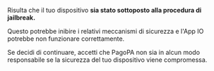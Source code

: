 Risulta che il tuo dispositivo **sia stato sottoposto alla procedura di jailbreak.**

Questo potrebbe inibire i relativi meccanismi di sicurezza e l'App IO potrebbe non funzionare correttamente. 

Se decidi di continuare, accetti che PagoPA non sia in alcun modo responsabile se la sicurezza del tuo dispositivo viene compromessa.

